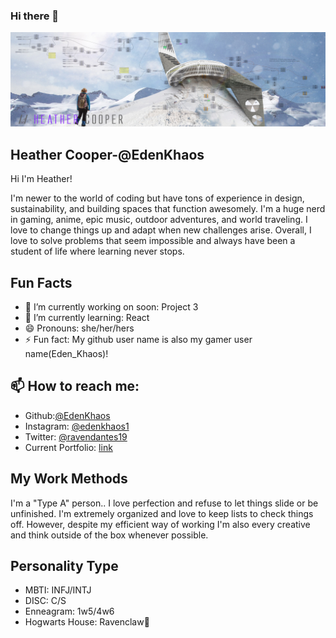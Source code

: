 ### Hi there 👋
![image](https://github.com/EdenKhaos/EdenKhaos/blob/main/assets/githubintro.jpg)
<!--
**EdenKhaos/EdenKhaos** is a ✨ _special_ ✨ repository because its `README.md` (this file) appears on your GitHub profile.

- 👯 I’m looking to collaborate on ...
- 🤔 I’m looking for help with ...
- 💬 Ask me about:
Here are some ideas to get you started:-->
## Heather Cooper-@EdenKhaos

Hi I'm Heather!

I'm newer to the world of coding but have tons of experience in design, sustainability, and building spaces that function awesomely.  I'm a huge nerd in gaming, anime, epic music, outdoor adventures, and world traveling. I love to change things up and adapt when new challenges arise. Overall, I love to solve problems that seem impossible and always have been a student of life where learning never stops.

## Fun Facts

- 🔭 I’m currently working on soon: Project 3
- 🌱 I’m currently learning: React
- 😄 Pronouns: she/her/hers
- ⚡ Fun fact: My github user name is also my gamer user name(Eden_Khaos)!

## 📫 How to reach me:
- Github:[@EdenKhaos](https://github.com/Edehttps://www.instagram.com/edenkhaos1/nKhaos) 
- Instagram: [@edenkhaos1](https://github.com/EdenKhaos) 
- Twitter: [@ravendantes19](https://twitter.com/ravendantes19) 
- Current Portfolio: [link](https://edenkhaos.github.io/16-Portfolio2/)

## My Work Methods

I'm a "Type A" person.. I love perfection and refuse to let things slide or be unfinished. I'm extremely organized and love to keep lists to check things off. However, despite my efficient way of working I'm also every creative and think outside of the box whenever possible. 

## Personality Type

- MBTI: INFJ/INTJ
- DISC: C/S
- Enneagram: 1w5/4w6
- Hogwarts House: Ravenclaw🦅




